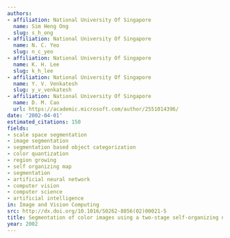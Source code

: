```yaml
---
authors:
- affiliation: National University Of Singapore
  name: Sim Heng Ong
  slug: s_h_ong
- affiliation: National University Of Singapore
  name: N. C. Yeo
  slug: n_c_yeo
- affiliation: National University Of Singapore
  name: K. H. Lee
  slug: k_h_lee
- affiliation: National University Of Singapore
  name: Y. V. Venkatesh
  slug: y_v_venkatesh
- affiliation: National University Of Singapore
  name: D. M. Cao
  url: https://academic.microsoft.com/author/2551014396/
date: '2002-04-01'
estimated_citations: 150
fields:
- scale space segmentation
- image segmentation
- segmentation based object categorization
- color quantization
- region growing
- self organizing map
- segmentation
- artificial neural network
- computer vision
- computer science
- artificial intelligence
in: Image and Vision Computing
src: http://dx.doi.org/10.1016/S0262-8856(02)00021-5
title: Segmentation of color images using a two-stage self-organizing network
year: 2002
---
```

